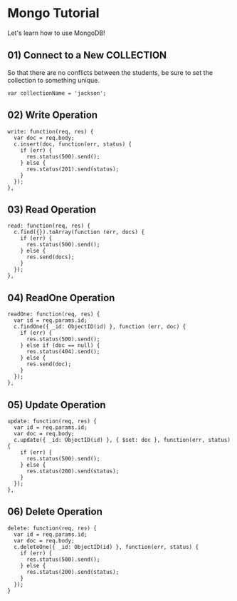# Mongo Tutorial
Let's learn how to use MongoDB!

## 01) Connect to a New COLLECTION
So that there are no conflicts between the students, be sure to set the collection to something unique.
```
var collectionName = 'jackson';
```

## 02) Write Operation
```
write: function(req, res) {
  var doc = req.body;
  c.insert(doc, function(err, status) {
    if (err) {
      res.status(500).send();
    } else {
      res.status(201).send(status);
    }
  });
},
```

## 03) Read Operation
```
read: function(req, res) {
  c.find({}).toArray(function (err, docs) {
    if (err) {
      res.status(500).send();
    } else {
      res.send(docs);
    }
  });
},
```

## 04) ReadOne Operation
```
readOne: function(req, res) {
  var id = req.params.id;
  c.findOne({ _id: ObjectID(id) }, function (err, doc) {
    if (err) {
      res.status(500).send();
    } else if (doc == null) {
      res.status(404).send();
    } else {
      res.send(doc);
    }
  });
},
```

## 05) Update Operation
```
update: function(req, res) {
  var id = req.params.id;
  var doc = req.body;
  c.update({ _id: ObjectID(id) }, { $set: doc }, function(err, status) {
    if (err) {
      res.status(500).send();
    } else {
      res.status(200).send(status);
    }
  });
},
```

## 06) Delete Operation
```
delete: function(req, res) {
  var id = req.params.id;
  var doc = req.body;
  c.deleteOne({ _id: ObjectID(id) }, function(err, status) {
    if (err) {
      res.status(500).send();
    } else {
      res.status(200).send(status);
    }
  });
}
```
